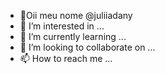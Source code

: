 - 👋Oii meu nome @juliiadany
- 👀 I’m interested in ...
- 🌱 I’m currently learning ...
- 💞️ I’m looking to collaborate on ...
- 📫 How to reach me ...

<!---
juliiadany/juliiadany is a ✨ special ✨ repository because its `README.md` (this file) appears on your GitHub profile.
You can click the Preview link to take a look at your changes.
--->
